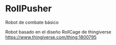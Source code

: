 # RollPusher
Robot de combate básico

Robot basado en el diseño RollCage de thingiverse
https://www.thingiverse.com/thing:1800795
